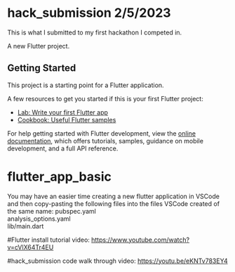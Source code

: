 # hack_submission 2/5/2023
This is what I submitted to my first hackathon I competed in. 

A new Flutter project.

## Getting Started

This project is a starting point for a Flutter application.

A few resources to get you started if this is your first Flutter project:

- [Lab: Write your first Flutter app](https://docs.flutter.dev/get-started/codelab)
- [Cookbook: Useful Flutter samples](https://docs.flutter.dev/cookbook)

For help getting started with Flutter development, view the
[online documentation](https://docs.flutter.dev/), which offers tutorials,
samples, guidance on mobile development, and a full API reference.
# flutter_app_basic
You may have an easier time creating a new flutter application in VSCode and then copy-pasting the following files into the files VSCode created of the same name:
pubspec.yaml<BR>
analysis_options.yaml<BR>
lib/main.dart<BR>

#Flutter install tutorial video:
https://www.youtube.com/watch?v=cVlX64Tr4EU

#hack_submission code walk through video:
https://youtu.be/eKNTv783EY4

